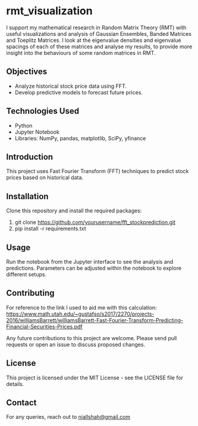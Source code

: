# rmt_visualization
I support my mathematical research in Random Matrix Theory (RMT) with useful visualizations and analysis of Gaussian Ensembles, Banded Matrices and Toeplitz Matrices. 
I look at the eigenvalue densities and eigenvalue spacings of each of these matrices and analyse my results, to provide more insight into the behaviours of some random matrices in RMT.

## Objectives
- Analyze historical stock price data using FFT.
- Develop predictive models to forecast future prices.

## Technologies Used
- Python
- Jupyter Notebook
- Libraries: NumPy, pandas, matplotlib, SciPy, yfinance
## Introduction
This project uses Fast Fourier Transform (FFT) techniques to predict stock prices based on historical data.
## Installation
Clone this repository and install the required packages:
1. git clone https://github.com/yourusername/fft_stockprediction.git
2. pip install -r requirements.txt
## Usage
Run the notebook from the Jupyter interface to see the analysis and predictions. Parameters can be adjusted within the notebook to explore different setups.

## Contributing
For reference to the link I used to aid me with this calculation: https://www.math.utah.edu/~gustafso/s2017/2270/projects-2016/williamsBarrett/williamsBarrett-Fast-Fourier-Transform-Predicting-Financial-Securities-Prices.pdf

Any future contributions to this project are welcome. Please send pull requests or open an issue to discuss proposed changes.

## License
This project is licensed under the MIT License - see the LICENSE file for details.

## Contact
For any queries, reach out to niallshah@gmail.com
